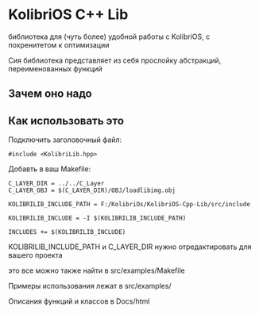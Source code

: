 KolibriOS C++ Lib
===

библиотека для (чуть более) удобной работы с KolibriOS, с похренитетом к оптимизации

Сия библиотека представляет из себя прослойку абстракций, переименованных функций 

Зачем оно надо
---

Как использовать это
---

Подключить заголовочный файл:
```
#include <KolibriLib.hpp>
```
Добавть в ваш Makefile:
```
C_LAYER_DIR = ../../C_Layer
C_LAYER_OBJ = $(C_LAYER_DIR)/OBJ/loadlibimg.obj

KOLIBRILIB_INCLUDE_PATH = F:/KolibriOs/KolibriOS-Cpp-Lib/src/include

KOLIBRILIB_INCLUDE = -I $(KOLIBRILIB_INCLUDE_PATH)

INCLUDES += $(KOLIBRILIB_INCLUDE)
```
KOLIBRILIB_INCLUDE_PATH и C_LAYER_DIR нужно отредактировать для вашего проекта

это все можно также найти в src/examples/Makefile

Примеры использования лежат в src/examples/



Описания функций и классов в Docs/html
